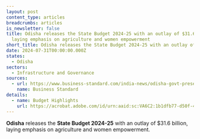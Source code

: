 ```yaml
---
layout: post
content_type: articles
breadcrumbs: articles
is_newsletter: false
title: Odisha releases the State Budget 2024-25 with an outlay of $31.6 billion,
  laying emphasis on agriculture and women empowerment
short_title: Odisha releases the State Budget 2024-25 with an outlay of $31.6 billion
date: 2024-07-31T00:00:00.000Z
states:
  - Odisha
sectors:
  - Infrastructure and Governance
sources:
  - url: https://www.business-standard.com/india-news/odisha-govt-presents-rs-2-65-trn-budget-for-fy25-renames-several-schemes-124072501597_1.html
    name: Business Standard
details:
  - name: Budget Highlights
    url: https://acrobat.adobe.com/id/urn:aaid:sc:VA6C2:1b1dfb77-d50f-4e1c-aba8-377e58797f9d
---
```

**Odisha** releases the **State Budget 2024-25** with an outlay of $31.6 billion, laying emphasis on agriculture and women empowerment.
